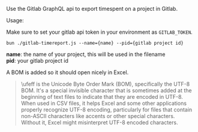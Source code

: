 Use the Gitlab GraphQL api to export timespent on a project in Gitlab.

Usage:

Make sure to set your gitlab api token in your environment as `GITLAB_TOKEN`.

`bun ./gitlab-timereport.js --name={name} --pid={gitlab project id}`

**name**: the name of your project, this will be used in the filename  
**pid**: your gitlab project id

A BOM is added so it should open nicely in Excel.

> \ufeff is the Unicode Byte Order Mark (BOM), specifically the UTF-8 BOM. It's a special invisible character that is sometimes added at the beginning of text files to indicate that they are encoded in UTF-8. When used in CSV files, it helps Excel and some other applications properly recognize UTF-8 encoding, particularly for files that contain non-ASCII characters like accents or other special characters. Without it, Excel might misinterpret UTF-8 encoded characters.
